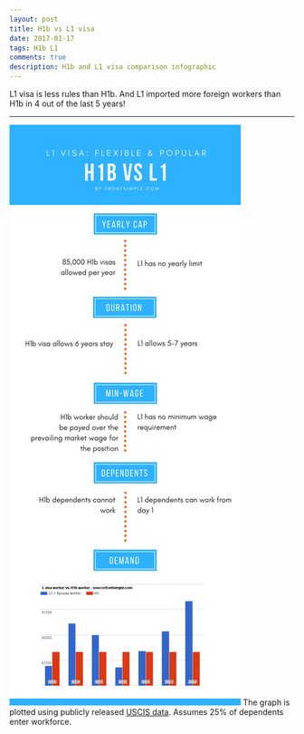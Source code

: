 ```yaml
---
layout: post
title: H1b vs L1 visa
date: 2017-01-17
tags: H1b L1
comments: true
description: H1b and L1 visa comparison infographic
---
```

L1 visa is less rules than H1b. And L1 imported more foreign workers than H1b in 4 out of the last 5 years!

---

![L1 vs H1b](/assets/images/posts/H1b-vs-L1-infographic-v1.0.png)
The graph is plotted using publicly released [USCIS data](https://travel.state.gov/content/dam/visas/Statistics/AnnualReports/FY2015AnnualReport/FY15AnnualReport-TableXVIB.pdf).
Assumes 25% of dependents enter workforce.
